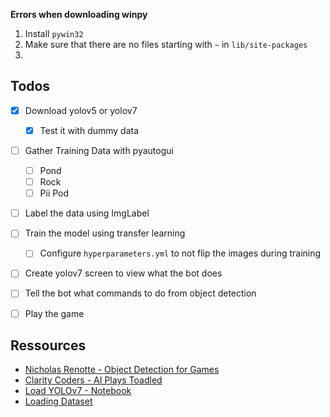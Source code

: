 **Errors when downloading winpy**

1. Install `pywin32`
2. Make sure that there are no files starting with `~` in `lib/site-packages`
3. 

## Todos

- [X] Download yolov5 or yolov7 
    - [X] Test it with dummy data
- [ ] Gather Training Data with pyautogui 
    - [ ] Pond
    - [ ] Rock
    - [ ] Pii Pod
- [ ] Label the data using ImgLabel
- [ ] Train the model using transfer learning
    - [ ] Configure `hyperparameters.yml` to not flip the images during training
- [ ] Create yolov7 screen to view what the bot does
- [ ] Tell the bot what commands to do from object detection
- [ ] Play the game


## Ressources

- [Nicholas Renotte - Object Detection for Games](https://www.youtube.com/watch?v=0efnQCHbsyE)
- [Clarity Coders - AI Plays Toadled](https://www.youtube.com/watch?v=aNWvfF6TLlg)
- [Load YOLOv7 - Notebook](https://colab.research.google.com/drive/1nKoC-_areXmc_20Xn7z6kcqHEKU7SJsX#scrollTo=2S577j74Qcqa)
- [Loading Dataset](https://towardsdatascience.com/yolov7-a-deep-dive-into-the-current-state-of-the-art-for-object-detection-ce3ffedeeaeb)


